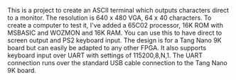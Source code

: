 This is a project to create an ASCII terminal which outputs characters direct to a monitor. The resolution is 640 x 480 VGA, 64 x 40 characters. To create a computer to test it, I've added a 65C02 processor, 16K ROM with MSBASIC and WOZMON and 16K RAM. You can use this to have direct to screen output and PS2 keyboard input. The design is for a Tang Nano 9K board but can easily be adapted to any other FPGA. It also supports keyboard input over UART with settings of 115200,8,N,1. The UART connection runs over the standard USB cable connection to the Tang Nano 9K board.
